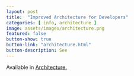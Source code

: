 ```yaml
---
layout: post
title:  "Improved Architecture for Developers"
categories: [ info, architecture ]
image: assets/images/architecture.png
featured: false
button-show: true
button-link: "architecture.html"
button-description: See
---
```


Available in  <a href="{{ site.baseurl }}/architecture.html">Architecture.</a>

